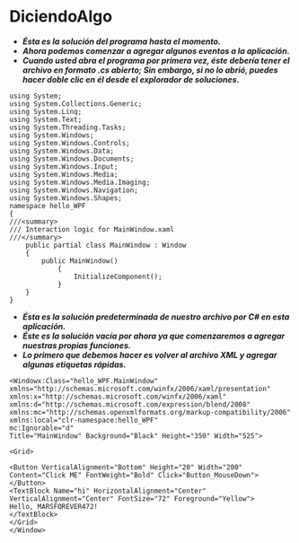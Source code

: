 # DiciendoAlgo

- **_Ésta es la solución del programa hasta el momento._**
- **_Ahora podemos comenzar a agregar algunos eventos a la aplicación._**
- **_Cuando usted abra el programa por primera vez, éste debería tener el archivo en formato .cs abierto; Sin embargo, si no lo abrió, puedes hacer doble clic en él desde el explorador de soluciones._**
```
using System;
using System.Collections.Generic;
using System.Linq;
using System.Text;
using System.Threading.Tasks;
using System.Windows;
using System.Windows.Controls;
using System.Windows.Data;
using System.Windows.Documents;
using System.Windows.Input;
using System.Windows.Media;
using System.Windows.Media.Imaging;
using System.Windows.Navigation;
using System.Windows.Shapes;
namespace hello_WPF
{
///<summary>
/// Interaction logic for MainWindow.xaml
///</summary>
    public partial class MainWindow : Window
    {
        public MainWindow()
            {
                InitializeComponent();
            }
    }
}
```
- **_Ésta es la solución predeterminada de nuestro archivo por C# en esta aplicación._**
- **_Éste es la solución vacía por ahora ya que comenzaremos a agregar nuestras propias funciones._**
- **_Lo primero que debemos hacer es volver al archivo XML y agregar algunas etiquetas rápidas._**
```
<Windowx:Class="hello_WPF.MainWindow" 
xmlns="http://schemas.microsoft.com/winfx/2006/xaml/presentation"
xmlns:x="http://schemas.microsoft.com/winfx/2006/xaml"
xmlns:d="http://schemas.microsoft.com/expression/blend/2008"
xmlns:mc="http://schemas.openxmlformats.org/markup-compatibility/2006"
xmlns:local="clr-namespace:hello_WPF"
mc:Ignorable="d"
Title="MainWindow" Background="Black" Height="350" Width="525">

<Grid>

<Button VerticalAlignment="Bottom" Height="20" Width="200" Content="Click ME" FontWeight="Bold" Click="Button_MouseDown">
</Button>
<TextBlock Name="hi" HorizontalAlignment="Center" VerticalAlignment="Center" FontSize="72" Foreground="Yellow">
Hello, MARSFOREVER472!
</TextBlock>
</Grid>
</Window>
```
